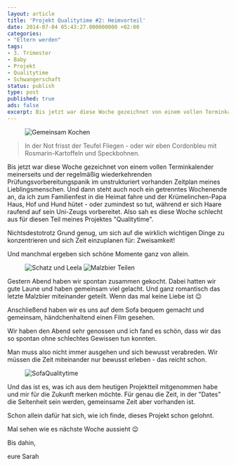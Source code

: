 ```yaml
---
layout: article
title: 'Projekt Qualitytime #2: Heimvorteil'
date: 2014-07-04 05:43:27.000000000 +02:00
categories:
- "Eltern werden"
tags:
- 3. Trimester
- Baby
- Projekt
- Qualitytime
- Schwangerschaft
status: publish
type: post
published: true
ads: false
excerpt: Bis jetzt war diese Woche gezeichnet von einem vollen Terminkalender meinerseits und der regelmäßig wiederkehrenden Prüfungsvorbereitungspanik im unstrukturiert vorhanden Zeitplan meines Lieblingsmenschen.
---
```

<figure>
	<img src="{{ site.url }}/images/image3-e1404451739738.jpg" alt="Gemeinsam Kochen" />
</figure>

> In der Not frisst der Teufel Fliegen - oder wir eben Cordonbleu mit Rosmarin-Kartoffeln und Speckbohnen.

Bis jetzt war diese Woche gezeichnet von einem vollen Terminkalender meinerseits und der regelmäßig wiederkehrenden Prüfungsvorbereitungspanik im unstrukturiert vorhanden Zeitplan meines Lieblingsmenschen. Und dann steht auch noch ein getrenntes Wochenende an, da ich zum Familienfest in die Heimat fahre und der Krümelinchen-Papa Haus, Hof und Hund hütet - oder zumindest so tut, während er sich Haare raufend auf sein Uni-Zeugs vorbereitet. Also sah es diese Woche schlecht aus für diesen Teil meines Projektes "Qualitytime".

Nichtsdestotrotz Grund genug, um sich auf die wirklich wichtigen Dinge zu konzentrieren und sich Zeit einzuplanen für: Zweisamkeit!

Und manchmal ergeben sich schöne Momente ganz von allein.

<figure class="half">
	<img src="{{ site.url }}/images/image2-e1404451807299.jpg" alt="Schatz und Leela" />
  <img src="{{ site.url }}/images/image1-e1404451863999.jpg" alt="Malzbier Teilen" />
</figure>

Gestern Abend haben wir spontan zusammen gekocht. Dabei hatten wir gute Laune und haben gemeinsam viel gelacht. Und ganz romantisch das letzte Malzbier miteinander geteilt. Wenn das mal keine Liebe ist :wink:

Anschließend haben wir es uns auf dem Sofa bequem gemacht und gemeinsam, händchenhaltend einen Film gesehen.

Wir haben den Abend sehr genossen und ich fand es schön, dass wir das so spontan ohne schlechtes Gewissen tun konnten.

Man muss also nicht immer ausgehen und sich bewusst verabreden. Wir müssen die Zeit miteinander nur bewusst erleben - das reicht schon. 

<figure>
	<img src="{{ site.url }}/images/image-e1404451925376.jpg" alt="SofaQualitytime" />
</figure>

Und das ist es, was ich aus dem heutigen Projektteil mitgenommen habe und mir für die Zukunft merken möchte. Für genau die Zeit, in der "Dates" die Seltenheit sein werden, gemeinsame Zeit aber vorhanden ist.

Schon allein dafür hat sich, wie ich finde, dieses Projekt schon gelohnt.

Mal sehen wie es nächste Woche aussieht :wink:

Bis dahin,

eure Sarah

